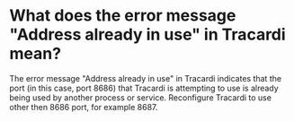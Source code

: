 # What does the error message "Address already in use" in Tracardi mean?

The error message "Address already in use" in Tracardi indicates that the port (in this case, port 8686) that Tracardi
is attempting to use is already being used by another process or service. Reconfigure Tracardi to use other then 8686
port, for example 8687.